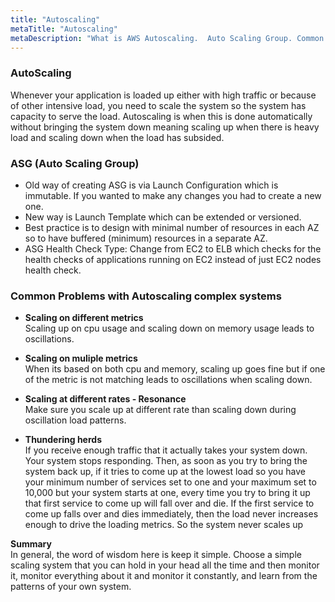 ```yaml
---
title: "Autoscaling"
metaTitle: "Autoscaling"
metaDescription: "What is AWS Autoscaling.  Auto Scaling Group. Common problems with Autoscaling and solutions"
---
```


### AutoScaling
Whenever your application is loaded up either with high traffic or because of other intensive load, 
you need to scale the system so the system has capacity to serve the load.  Autoscaling is when this 
is done automatically without bringing the system down meaning scaling up when there is heavy load and 
scaling down when the load has subsided.

### ASG (Auto Scaling Group)

- Old way of creating ASG is via Launch Configuration which is immutable.  If you wanted to make 
any changes you had to create a new one.  
- New way is Launch Template which can be extended or versioned.
- Best practice is to design with minimal number of resources in each AZ so to have buffered (minimum)
resources in a separate AZ.
- ASG Health Check Type: Change from EC2 to ELB which checks for the health checks of applications
 running on EC2 instead of just EC2 nodes health check.

### Common Problems with Autoscaling complex systems

- **Scaling on different metrics**  
Scaling up on cpu usage and scaling down on memory usage leads to oscillations.

- **Scaling on muliple metrics**  
When its based on both cpu and memory, scaling up goes fine but if one of 
the metric is not matching leads to oscillations when scaling down.

- **Scaling at different rates - Resonance**  
Make sure you scale up at different rate than scaling down during oscillation load patterns.

- **Thundering herds**  
If you receive enough traffic that it actually takes your system down. 
Your system stops responding. Then, as soon as you try to bring the system back up, if it 
tries to come up at the lowest load so you have your minimum number of services set to one 
and your maximum set to 10,000 but your system starts at one, every time you try to bring 
it up that first service to come up will fall over and die. If the first service to come up 
falls over and dies immediately, then the load never increases enough to drive the loading metrics. 
So the system never scales up

**Summary**  
In general, the word of wisdom here is keep it simple. Choose a simple scaling system that you can hold 
in your head all the time and then monitor it, monitor everything about it and monitor it constantly, 
and learn from the patterns of your own system.